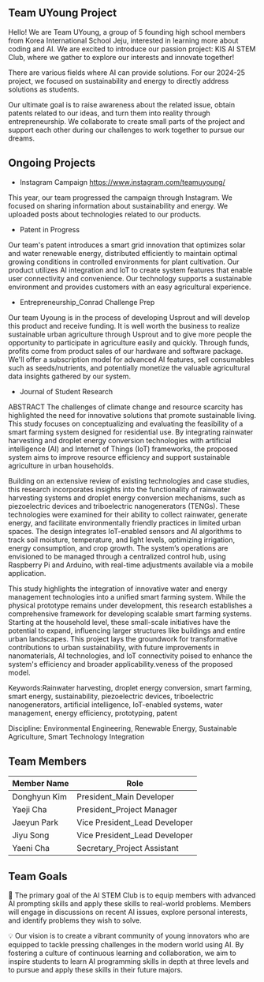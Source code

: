 ## Team UYoung Project
Hello! We are Team UYoung, a group of 5 founding high school members from Korea International School Jeju, interested in learning more about coding and AI. We are excited to introduce our passion project: KIS AI STEM Club, where we gather to explore our interests and innovate together!

There are various fields where AI can provide solutions. For our 2024-25 project, we focused on sustainability and energy to directly address solutions as students.

Our ultimate goal is to raise awareness about the related issue, obtain patents related to our ideas, and turn them into reality through entrepreneurship. We collaborate to create small parts of the project and support each other during our challenges to work together to pursue our dreams.


## Ongoing Projects
- Instagram Campaign https://www.instagram.com/teamuyoung/
  
This year, our team progressed the campaign through Instagram. We focused on sharing information about sustainability and energy. We uploaded posts about technologies related to our products.

- Patent in Progress

Our team's patent introduces a smart grid innovation that optimizes solar and water renewable energy, distributed efficiently to maintain optimal growing conditions in controlled environments for plant cultivation. Our product utilizes AI integration and IoT to create system features that enable user connectivity and convenience. Our technology supports a sustainable environment and provides customers with an easy agricultural experience.

- Entrepreneurship_Conrad Challenge Prep

Our team Uyoung is in the process of developing Usprout and will develop this product and receive funding. It is well worth the business to realize sustainable urban agriculture through Usprout and to give more people the opportunity to participate in agriculture easily and quickly. Through funds, profits come from product sales of our hardware and software package. We'll offer a subscription model for advanced AI features, sell consumables such as seeds/nutrients, and potentially monetize the valuable agricultural data insights gathered by our system.

- Journal of Student Research
  
ABSTRACT
The challenges of climate change and resource scarcity has highlighted the need for innovative solutions that promote sustainable living. This study focuses on conceptualizing and evaluating the feasibility of a smart farming system designed for residential use. By integrating rainwater harvesting and droplet energy conversion technologies with artificial intelligence (AI) and Internet of Things (IoT) frameworks, the proposed system aims to improve resource efficiency and support sustainable agriculture in urban households.

Building on an extensive review of existing technologies and case studies, this research incorporates insights into the functionality of rainwater harvesting systems and droplet energy conversion mechanisms, such as piezoelectric devices and triboelectric nanogenerators (TENGs). These technologies were examined for their ability to collect rainwater, generate energy, and facilitate environmentally friendly practices in limited urban spaces. The design integrates IoT-enabled sensors and AI algorithms to track soil moisture, temperature, and light levels, optimizing irrigation, energy consumption, and crop growth. The system’s operations are envisioned to be managed through a centralized control hub, using Raspberry Pi and Arduino, with real-time adjustments available via a mobile application.

This study highlights the integration of innovative water and energy management technologies into a unified smart farming system. While the physical prototype remains under development, this research establishes a comprehensive framework for developing scalable smart farming systems. Starting at the household level, these small-scale initiatives have the potential to expand, influencing larger structures like buildings and entire urban landscapes. This project lays the groundwork for transformative contributions to urban sustainability, with future improvements in nanomaterials, AI technologies, and IoT connectivity poised to enhance the system's efficiency and broader applicability.veness of the proposed model. 

Keywords:Rainwater harvesting, droplet energy conversion, smart farming, smart energy, sustainability, piezoelectric devices, triboelectric nanogenerators, artificial intelligence, IoT-enabled systems, water management, energy efficiency, prototyping, patent

Discipline: Environmental Engineering, Renewable Energy, Sustainable Agriculture, Smart Technology Integration

## Team Members

| Member Name             | Role                                                                |
| ----------------- | ------------------------------------------------------------------ |
|Donghyun Kim | President_Main Developer|
|Yaeji Cha| President_Project Manager|
|Jaeyun Park | Vice President_Lead Developer|
|Jiyu Song| Vice President_Lead Developer|
|Yaeni Cha| Secretary_Project Assistant|



## Team Goals


 🎯 The primary goal of the AI STEM Club is to equip members with advanced AI prompting skills and apply these skills to real-world problems. Members will engage in discussions on recent AI issues, explore personal interests, and identify problems they wish to solve. 

💡 Our vision is to create a vibrant community of young innovators who are equipped to tackle pressing challenges in the modern world using AI. By fostering a culture of continuous learning and collaboration, we aim to inspire students to learn AI programming skills in depth at three levels and to pursue and apply these skills in their future majors.



